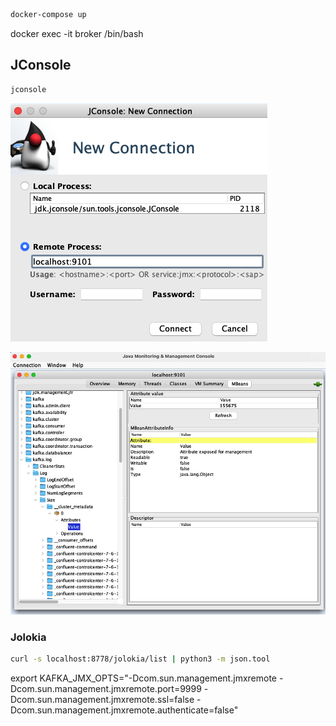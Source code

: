 ```bash
docker-compose up
```

docker exec -it broker /bin/bash

## JConsole

```bash
jconsole
```

![Connect to JMX](jconsole.png)

![View MBean](mbean.png)

### Jolokia

```bash
curl -s localhost:8778/jolokia/list | python3 -m json.tool
```

export KAFKA_JMX_OPTS="-Dcom.sun.management.jmxremote -Dcom.sun.management.jmxremote.port=9999 -Dcom.sun.management.jmxremote.ssl=false -Dcom.sun.management.jmxremote.authenticate=false"